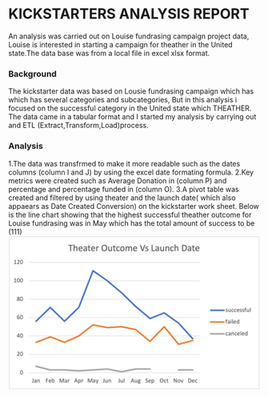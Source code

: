 # KICKSTARTERS ANALYSIS REPORT  
An analysis was carried out on Louise fundrasing campaign  project data, Louise is interested in starting a campaign  for theather in the United state.The data base was from a local file in excel xlsx format.
### Background
The kickstarter data was based on Lousie fundrasing campaign which has which has several categories and subcategories, But in this analysis i focused on the successful category in the United state which THEATHER. The data came in a tabular format and I started my analysis by carrying out and ETL (Extract,Transform,Load)process. 
### Analysis
1.The data was transfrmed to make it more readable such as the dates columns (column I and J) by using the excel date formating formula.
2.Key metrics were created such as Average Donation in (column P) and percentage and percentage funded in (column O).
3.A pivot table was created and filtered by using theater and the launch date( which also appaears as Date Created Conversion) on the kickstarter work sheet. Below is the line chart showing that the highest successful  theather outcome for Louise fundrasing was in May which has the total amount of success to be (111)                                
![Image](https://github.com/Thaofeeqat/Kickstarters-analysis/blob/main/Theater_Outcome_vs_Launch_Date.png)
